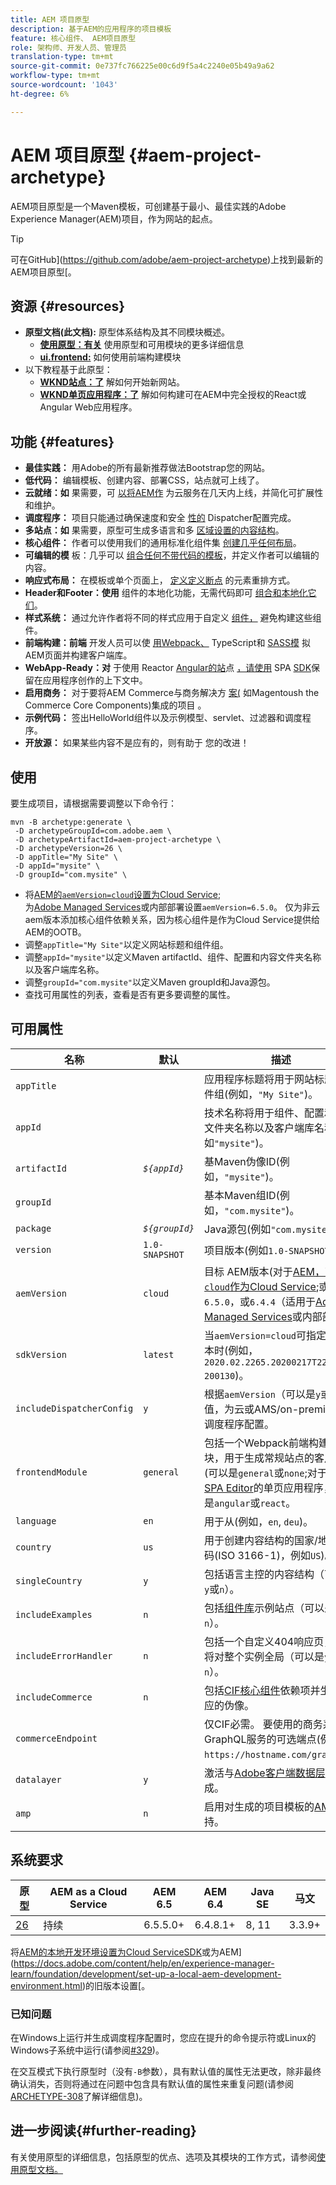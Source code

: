 ```yaml
---
title: AEM 项目原型
description: 基于AEM的应用程序的项目模板
feature: 核心组件、 AEM项目原型
role: 架构师、开发人员、管理员
translation-type: tm+mt
source-git-commit: 0e737fc766225e00c6d9f5a4c2240e05b49a9a62
workflow-type: tm+mt
source-wordcount: '1043'
ht-degree: 6%

---
```



# AEM 项目原型 {#aem-project-archetype}

AEM项目原型是一个Maven模板，可创建基于最小、最佳实践的Adobe Experience Manager(AEM)项目，作为网站的起点。

>[!TIP]
>
>可在GitHub](https://github.com/adobe/aem-project-archetype)上找到最新的AEM项目原型[。

## 资源 {#resources}

* **原型文档(此文档):** 原型体系结构及其不同模块概述。
   * **[使用原型：有关](using.md)** 使用原型和可用模块的更多详细信息
   * **[ui.frontend:](uifrontend.md)** 如何使用前端构建模块
* 以下教程基于此原型：
   * **[WKND站点：了](https://docs.adobe.com/content/help/en/experience-manager-learn/getting-started-wknd-tutorial-develop/overview.html)** 解如何开始新网站。
   * **[WKND单页应用程序：了](https://docs.adobe.com/content/help/en/experience-manager-learn/sites/spa-editor/spa-editor-framework-feature-video-use.html)** 解如何构建可在AEM中完全授权的React或Angular Web应用程序。

## 功能 {#features}

* **最佳实践：** 用Adobe的所有最新推荐做法Bootstrap您的网站。
* **低代码：** 编辑模板、创建内容、部署CSS，站点就可上线了。
* **云就绪：如** 果需要，可 [以将AEM作](https://docs.adobe.com/content/help/en/experience-manager-cloud-service/landing/home.html) 为云服务在几天内上线，并简化可扩展性和维护。
* **调度程序：** 项目只能通过确保速度和安全 [性的](https://docs.adobe.com/content/help/zh-Hans/experience-manager-dispatcher/using/dispatcher.html) Dispatcher配置完成。
* **多站点：如** 果需要，原型可生成多语言和多 [区域设置的内容结构](https://docs.adobe.com/content/help/en/experience-manager-65/administering/introduction/msm.html)。
* **核心组件：** 作者可以使用我们的通用标准化组件集 [创建几乎任何布局](/help/introduction.md)。
* **可编辑的模** 板：几乎可以 [组合任何不带代码的模板](https://docs.adobe.com/content/help/en/experience-manager-learn/sites/page-authoring/template-editor-feature-video-use.html)，并定义作者可以编辑的内容。
* **响应式布局：** 在模板或单个页面上， [定义定义断点](https://docs.adobe.com/content/help/en/experience-manager-cloud-service/sites/authoring/features/responsive-layout.html) 的元素重排方式。
* **Header和Footer：使用** 组件的本地化功能，无需代码即可 [组合和本地化它们](https://docs.adobe.com/content/help/zh-Hans/experience-manager-core-components/using/get-started/localization.html)。
* **样式系统：** 通过允许作者将不同的样式应用于自定义 [组件，](https://docs.adobe.com/content/help/en/experience-manager-learn/getting-started-wknd-tutorial-develop/style-system.html) 避免构建这些组件。
* **前端构建：前端** 开发人员可以使 [用Webpack、](uifrontend.md#webpack-dev-server) TypeScript和 [SASS模](uifrontend.md) 拟AEM页面并构建客户端库。
* **WebApp-Ready：对** 于使用 [](uifrontend-react.md) Reactor  [Angular的站](uifrontend-angular.md)点 [，请使用](https://docs.adobe.com/content/help/en/experience-manager-cloud-service/implementing/headless/spa/developing.html) SPA  [SDK](https://docs.adobe.com/content/help/en/experience-manager-learn/sites/spa-editor/spa-editor-framework-feature-video-use.html)保留在应用程序创作的上下文中。
* **启用商务：** 对于要将AEM Commerce与商务解决方 [案(](https://docs.adobe.com/content/help/en/experience-manager-cloud-service/commerce/home.html) 如Magentoush the Commerce  [](https://magento.com/) Core Components)集成的项目 [](https://github.com/adobe/aem-core-cif-components)。
* **示例代码：** 签出HelloWorld组件以及示例模型、servlet、过滤器和调度程序。
* **开放源：** 如果某些内容不是应有的，则有助于 [](https://github.com/adobe/aem-core-wcm-components/blob/master/CONTRIBUTING.md) 您的改进！

## 使用

要生成项目，请根据需要调整以下命令行：

```shell
mvn -B archetype:generate \
 -D archetypeGroupId=com.adobe.aem \
 -D archetypeArtifactId=aem-project-archetype \
 -D archetypeVersion=26 \
 -D appTitle="My Site" \
 -D appId="mysite" \
 -D groupId="com.mysite" \
```

* 将[AEM的`aemVersion=cloud`设置为Cloud Service](https://docs.adobe.com/content/help/en/experience-manager-cloud-service/landing/home.html);\
   为[Adobe Managed Services](https://github.com/adobe/aem-project-archetype/tree/master/src/main/archetype/dispatcher.ams)或内部部署设置`aemVersion=6.5.0`。
仅为非云aem版本添加核心组件依赖关系，因为核心组件是作为Cloud Service提供给AEM的OOTB。
* 调整`appTitle="My Site"`以定义网站标题和组件组。
* 调整`appId="mysite"`以定义Maven artifactId、组件、配置和内容文件夹名称以及客户端库名称。
* 调整`groupId="com.mysite"`以定义Maven groupId和Java源包。
* 查找可用属性的列表，查看是否有更多要调整的属性。

## 可用属性

| 名称 | 默认 | 描述 |
--------------------------|----------------|--------------------
| `appTitle` |  | 应用程序标题将用于网站标题和组件组(例如，`"My Site"`)。 |
| `appId` |  | 技术名称将用于组件、配置和内容文件夹名称以及客户端库名称(例如`"mysite"`)。 |
| `artifactId` | *`${appId}`* | 基Maven伪像ID(例如，`"mysite"`)。 |
| `groupId` |  | 基本Maven组ID(例如，`"com.mysite"`)。 |
| `package` | *`${groupId}`* | Java源包(例如`"com.mysite"`)。 |
| `version` | `1.0-SNAPSHOT` | 项目版本(例如`1.0-SNAPSHOT`)。 |
| `aemVersion` | `cloud` | 目标 AEM版本(对于[AEM，可以`cloud`作为Cloud Service](https://docs.adobe.com/content/help/en/experience-manager-cloud-service/landing/home.html);或`6.5.0`，或`6.4.4`（适用于[Adobe Managed Services](https://github.com/adobe/aem-project-archetype/tree/master/src/main/archetype/dispatcher.ams)或内部部署）。 |
| `sdkVersion` | `latest` | 当`aemVersion=cloud`可指定[SDK](https://docs.adobe.com/content/help/en/experience-manager-cloud-service/implementing/developing/aem-as-a-cloud-service-sdk.html)版本时(例如，`2020.02.2265.20200217T222518Z-200130`)。 |
| `includeDispatcherConfig` | `y` | 根据`aemVersion`（可以是`y`或`n`）的值，为云或AMS/on-premise包含调度程序配置。 |
| `frontendModule` | `general` | 包括一个Webpack前端构建模块，用于生成常规站点的客户端库(可以是`general`或`none`;对于实现[SPA Editor](https://docs.adobe.com/content/help/en/experience-manager-cloud-service/implementing/headless/spa/editor-overview.html)的单页应用程序，可以是`angular`或`react`。 |
| `language` | `en` | 用于从(例如，`en`, `deu`)。 |
| `country` | `us` | 用于创建内容结构的国家/地区代码(ISO 3166-1)，例如`US`)。 |
| `singleCountry` | `y` | 包括语言主控的内容结构（可以是`y`或`n`）。 |
| `includeExamples` | `n` | 包括[组件库](https://www.aemcomponents.dev/)示例站点（可以是`y`或`n`）。 |
| `includeErrorHandler` | `n` | 包括一个自定义404响应页，该页将对整个实例全局（可以是`y`或`n`）。 |
| `includeCommerce` | `n` | 包括[CIF核心组件](https://github.com/adobe/aem-core-cif-components)依赖项并生成相应的伪像。 |
| `commerceEndpoint` |  | 仅CIF必需。 要使用的商务系统GraphQL服务的可选端点(例如，`https://hostname.com/grapql`)。 |
| `datalayer` | `y` | 激活与[Adobe客户端数据层](/help/developing/data-layer/overview.md)的集成。 |
| `amp` | `n` | 启用对生成的项目模板的[AMP](/help/developing/amp.md)支持。 |

## 系统要求

| 原型 | AEM as a Cloud Service | AEM 6.5 | AEM 6.4 | Java SE | 马文 |
|---------|---------|---------|---------|---------|---------|
| [26](https://github.com/adobe/aem-project-archetype/releases/tag/aem-project-archetype-26) | 持续 | 6.5.5.0+ | 6.4.8.1+ | 8, 11 | 3.3.9+ |

将[AEM的本地开发环境设置为Cloud ServiceSDK](https://docs.adobe.com/content/help/en/experience-manager-learn/cloud-service/local-development-environment-set-up/overview.html)或为AEM](https://docs.adobe.com/content/help/en/experience-manager-learn/foundation/development/set-up-a-local-aem-development-environment.html)的旧版本设置[。

### 已知问题

在Windows上运行并生成调度程序配置时，您应在提升的命令提示符或Linux的Windows子系统中运行(请参阅[#329](https://github.com/adobe/aem-project-archetype/issues/329))。

在交互模式下执行原型时（没有`-B`参数），具有默认值的属性无法更改，除非最终确认消失，否则将通过在问题中包含具有默认值的属性来重复问题(请参阅
[ARCHETYPE-308](https://issues.apache.org/jira/browse/ARCHETYPE-308)了解详细信息)。

## 进一步阅读{#further-reading}

有关使用原型的详细信息，包括原型的优点、选项及其模块的工作方式，请参阅[使用原型文档。](using.md)
